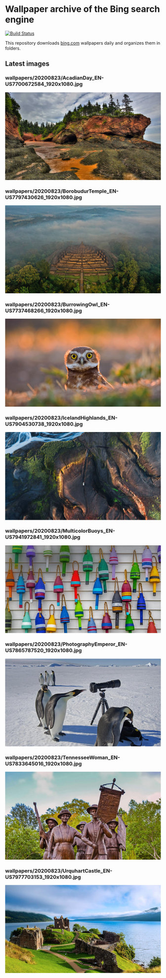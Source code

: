 # Wallpaper archive of the Bing search engine

[![Build Status](https://travis-ci.org/kijart/bing-daily-images-dl.svg?branch=wallpapers)](https://travis-ci.org/kijart/bing-daily-images-dl)

This repository downloads [bing.com](https://www.bing.com) wallpapers daily and organizes them in folders.

## Latest images

<!-- Wallpapers -->

### wallpapers/20200823/AcadianDay_EN-US7700672584_1920x1080.jpg

![wallpapers/20200823/AcadianDay_EN-US7700672584_1920x1080.jpg](wallpapers/20200823/AcadianDay_EN-US7700672584_1920x1080.jpg)

### wallpapers/20200823/BorobudurTemple_EN-US7797430626_1920x1080.jpg

![wallpapers/20200823/BorobudurTemple_EN-US7797430626_1920x1080.jpg](wallpapers/20200823/BorobudurTemple_EN-US7797430626_1920x1080.jpg)

### wallpapers/20200823/BurrowingOwl_EN-US7737468266_1920x1080.jpg

![wallpapers/20200823/BurrowingOwl_EN-US7737468266_1920x1080.jpg](wallpapers/20200823/BurrowingOwl_EN-US7737468266_1920x1080.jpg)

### wallpapers/20200823/IcelandHighlands_EN-US7904530738_1920x1080.jpg

![wallpapers/20200823/IcelandHighlands_EN-US7904530738_1920x1080.jpg](wallpapers/20200823/IcelandHighlands_EN-US7904530738_1920x1080.jpg)

### wallpapers/20200823/MulticolorBuoys_EN-US7941972841_1920x1080.jpg

![wallpapers/20200823/MulticolorBuoys_EN-US7941972841_1920x1080.jpg](wallpapers/20200823/MulticolorBuoys_EN-US7941972841_1920x1080.jpg)

### wallpapers/20200823/PhotographyEmperor_EN-US7865787520_1920x1080.jpg

![wallpapers/20200823/PhotographyEmperor_EN-US7865787520_1920x1080.jpg](wallpapers/20200823/PhotographyEmperor_EN-US7865787520_1920x1080.jpg)

### wallpapers/20200823/TennesseeWoman_EN-US7833645016_1920x1080.jpg

![wallpapers/20200823/TennesseeWoman_EN-US7833645016_1920x1080.jpg](wallpapers/20200823/TennesseeWoman_EN-US7833645016_1920x1080.jpg)

### wallpapers/20200823/UrquhartCastle_EN-US7977703153_1920x1080.jpg

![wallpapers/20200823/UrquhartCastle_EN-US7977703153_1920x1080.jpg](wallpapers/20200823/UrquhartCastle_EN-US7977703153_1920x1080.jpg)

